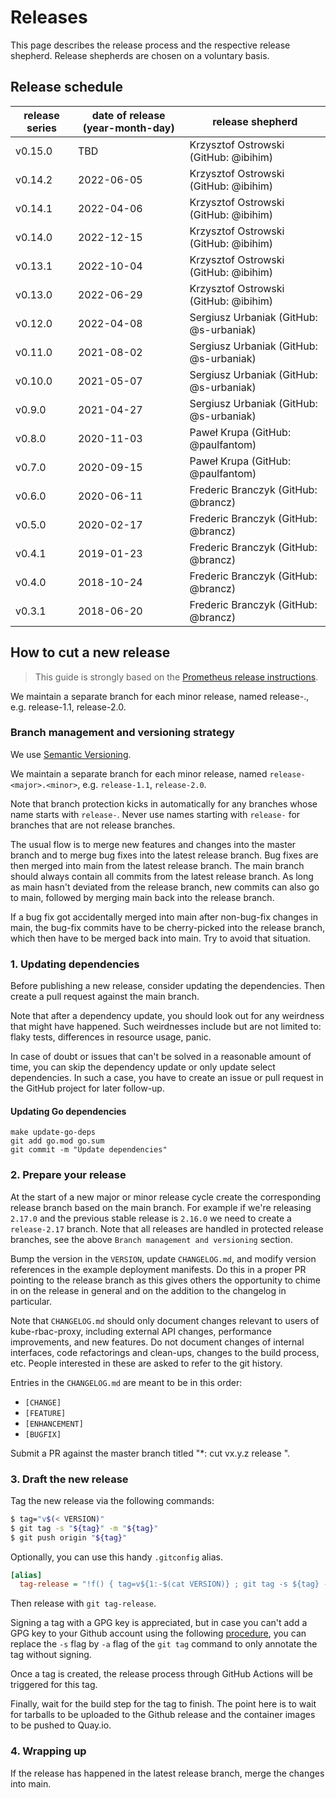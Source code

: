 # Releases

This page describes the release process and the respective release shepherd.
Release shepherds are chosen on a voluntary basis.

## Release schedule

| release series | date of release (year-month-day) | release shepherd                            |
|----------------|----------------------------------|---------------------------------------------|
| v0.15.0        | TBD                              | Krzysztof Ostrowski (GitHub: @ibihim)       |
| v0.14.2        | 2022-06-05                       | Krzysztof Ostrowski (GitHub: @ibihim)       |
| v0.14.1        | 2022-04-06                       | Krzysztof Ostrowski (GitHub: @ibihim)       |
| v0.14.0        | 2022-12-15                       | Krzysztof Ostrowski (GitHub: @ibihim)       |
| v0.13.1        | 2022-10-04                       | Krzysztof Ostrowski (GitHub: @ibihim)       |
| v0.13.0        | 2022-06-29                       | Krzysztof Ostrowski (GitHub: @ibihim)       |
| v0.12.0        | 2022-04-08                       | Sergiusz Urbaniak (GitHub: @s-urbaniak)     |
| v0.11.0        | 2021-08-02                       | Sergiusz Urbaniak (GitHub: @s-urbaniak)     |
| v0.10.0        | 2021-05-07                       | Sergiusz Urbaniak (GitHub: @s-urbaniak)     |
| v0.9.0         | 2021-04-27                       | Sergiusz Urbaniak (GitHub: @s-urbaniak)     |
| v0.8.0         | 2020-11-03                       | Paweł Krupa (GitHub: @paulfantom)           |
| v0.7.0         | 2020-09-15                       | Paweł Krupa (GitHub: @paulfantom)           |
| v0.6.0         | 2020-06-11                       | Frederic Branczyk (GitHub: @brancz)         |
| v0.5.0         | 2020-02-17                       | Frederic Branczyk (GitHub: @brancz)         |
| v0.4.1         | 2019-01-23                       | Frederic Branczyk (GitHub: @brancz)         |
| v0.4.0         | 2018-10-24                       | Frederic Branczyk (GitHub: @brancz)         |
| v0.3.1         | 2018-06-20                       | Frederic Branczyk (GitHub: @brancz)         |

## How to cut a new release

> This guide is strongly based on the [Prometheus release instructions](https://github.com/prometheus/prometheus/blob/main/RELEASE.md).

We maintain a separate branch for each minor release, named release-<major>.<minor>, e.g. release-1.1, release-2.0.

### Branch management and versioning strategy

We use [Semantic Versioning](https://semver.org/).

We maintain a separate branch for each minor release, named `release-<major>.<minor>`, e.g. `release-1.1`, `release-2.0`.

Note that branch protection kicks in automatically for any branches whose name starts with `release-`. Never use names starting with `release-` for branches that are not release branches.

The usual flow is to merge new features and changes into the master branch and
to merge bug fixes into the latest release branch. Bug fixes are then merged
into main from the latest release branch. The main branch should always contain
all commits from the latest release branch. As long as main hasn't deviated from
the release branch, new commits can also go to main, followed by merging main
back into the release branch.

If a bug fix got accidentally merged into main after non-bug-fix changes in
main, the bug-fix commits have to be cherry-picked into the release branch,
which then have to be merged back into main. Try to avoid that situation.

### 1. Updating dependencies

Before publishing a new release, consider updating the dependencies. Then create
a pull request against the main branch.

Note that after a dependency update, you should look out for any weirdness that
might have happened. Such weirdnesses include but are not limited to: flaky
tests, differences in resource usage, panic.

In case of doubt or issues that can't be solved in a reasonable amount of time,
you can skip the dependency update or only update select dependencies. In such a
case, you have to create an issue or pull request in the GitHub project for
later follow-up.

#### Updating Go dependencies

```
make update-go-deps
git add go.mod go.sum
git commit -m "Update dependencies"
```

### 2. Prepare your release

At the start of a new major or minor release cycle create the corresponding
release branch based on the main branch. For example if we're releasing `2.17.0`
and the previous stable release is `2.16.0` we need to create a `release-2.17`
branch. Note that all releases are handled in protected release branches, see
the above `Branch management and versioning` section.

Bump the version in the `VERSION`, update `CHANGELOG.md`, and modify version references in the example deployment manifests.
Do this in a proper PR pointing to the release branch as this gives others the opportunity to
chime in on the release in general and on the addition to the changelog in
particular.

Note that `CHANGELOG.md` should only document changes relevant to users of
kube-rbac-proxy, including external API changes, performance improvements, and
new features. Do not document changes of internal interfaces, code refactorings
and clean-ups, changes to the build process, etc. People interested in these are
asked to refer to the git history.

Entries in the `CHANGELOG.md` are meant to be in this order:

* `[CHANGE]`
* `[FEATURE]`
* `[ENHANCEMENT]`
* `[BUGFIX]`

Submit a PR against the master branch titled "*: cut vx.y.z release ".

### 3. Draft the new release

Tag the new release via the following commands:

```bash
$ tag="v$(< VERSION)"
$ git tag -s "${tag}" -m "${tag}"
$ git push origin "${tag}"
```

Optionally, you can use this handy `.gitconfig` alias.

```ini
[alias]
  tag-release = "!f() { tag=v${1:-$(cat VERSION)} ; git tag -s ${tag} -m ${tag} && git push origin ${tag}; }; f"
```

Then release with `git tag-release`.

Signing a tag with a GPG key is appreciated, but in case you can't add a GPG key
to your Github account using the following
[procedure](https://help.github.com/articles/generating-a-gpg-key/), you can
replace the `-s` flag by `-a` flag of the `git tag` command to only annotate the
tag without signing.

Once a tag is created, the release process through GitHub Actions will be
triggered for this tag.

Finally, wait for the build step for the tag to finish. The point here is to
wait for tarballs to be uploaded to the Github release and the container images
to be pushed to Quay.io.

### 4. Wrapping up

If the release has happened in the latest release branch, merge the changes into
main.

